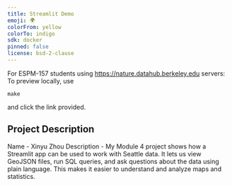 ```yaml
---
title: Streamlit Demo
emoji: 🌍
colorFrom: yellow
colorTo: indigo
sdk: docker
pinned: false
license: bsd-2-clause
---
```


For ESPM-157 students using <https://nature.datahub.berkeley.edu> servers: 
To preview locally, use

```
make
```

and click the link provided.

## Project Description

Name - Xinyu Zhou
Description - My Module 4 project shows how a Streamlit app can be used to work with Seattle data. It lets us view GeoJSON files, run SQL queries, and ask questions about the data using plain language. This makes it easier to understand and analyze maps and statistics.

